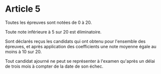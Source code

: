 # Article 5

Toutes les épreuves sont notées de 0 à 20.

Toute note inférieure à 5 sur 20 est éliminatoire.

Sont déclarés reçus les candidats qui ont obtenu pour l'ensemble des épreuves, et après application des coefficients une note moyenne égale au moins à 10 sur 20.

Tout candidat ajourné ne peut se représenter à l'examen qu'après un délai de trois mois à compter de la date de son échec.
